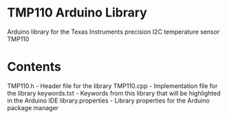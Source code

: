 # TMP110 Arduino Library

Arduino library for the Texas Instruments precision I2C temperature sensor TMP110

# Contents

TMP110.h - Header file for the library
TMP110.cpp - Implementation file for the library
keywords.txt - Keywords from this library that will be highlighted in the Arduino IDE
library.properties - Library properties for the Arduino package manager

